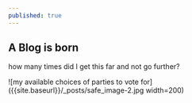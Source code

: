 ```yaml
---
published: true
---
```

## A Blog is born

how many times did I get this far and not go further?


![my available choices of parties to vote for]({{site.baseurl}}/_posts/safe_image-2.jpg width=200)
